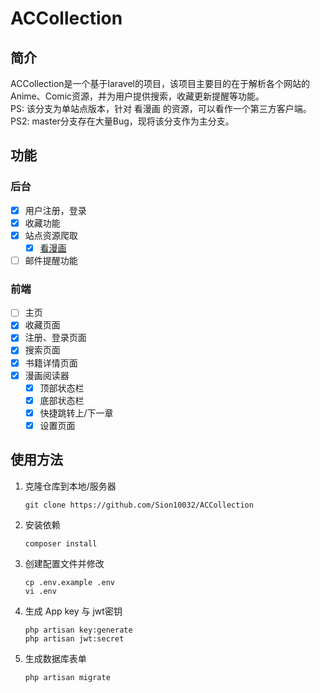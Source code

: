# ACCollection

## 简介

ACCollection是一个基于laravel的项目，该项目主要目的在于解析各个网站的Anime、Comic资源，并为用户提供搜索，收藏更新提醒等功能。\
PS: 该分支为单站点版本，针对 看漫画 的资源，可以看作一个第三方客户端。\
PS2: master分支存在大量Bug，现将该分支作为主分支。

## 功能

### 后台

- [x] 用户注册，登录
- [x] 收藏功能
- [x] 站点资源爬取
    - [x] [看漫画](https://www.manhuagui.com/)
- [ ] 邮件提醒功能

### 前端

- [ ] 主页
- [x] 收藏页面
- [x] 注册、登录页面
- [x] 搜索页面
- [x] 书籍详情页面
- [x] 漫画阅读器
    - [x] 顶部状态栏
    - [x] 底部状态栏
    - [x] 快捷跳转上/下一章
    - [x] 设置页面

## 使用方法

1. 克隆仓库到本地/服务器
    ```
    git clone https://github.com/Sion10032/ACCollection
    ```

2. 安装依赖
    ```
    composer install
    ```

3. 创建配置文件并修改
    ```
    cp .env.example .env
    vi .env
    ```

4. 生成 App key 与 jwt密钥
    ```
    php artisan key:generate
    php artisan jwt:secret
    ```


5. 生成数据库表单
    ```
    php artisan migrate
    ```